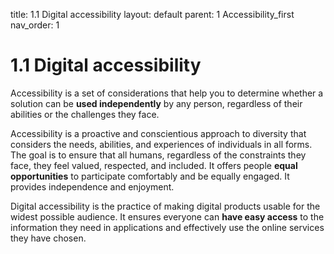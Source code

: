 title: 1.1 Digital accessibility 
layout: default 
parent: 1 Accessibility_first 
nav_order: 1


# 1.1 Digital accessibility

Accessibility is a set of considerations that help you to determine whether a solution can be **used independently** by any person, regardless of their abilities or the challenges they face.

Accessibility is a proactive and conscientious approach to diversity that considers the needs, abilities, and experiences of individuals in all forms. The goal is to ensure that all humans, regardless of the constraints they face, they feel valued, respected, and included. It offers people **equal opportunities** to participate comfortably and be equally engaged. It provides independence and enjoyment.

Digital accessibility is the practice of making digital products usable for the widest possible audience. It ensures everyone can **have easy access** to the information they need in applications and effectively use the online services they have chosen.
